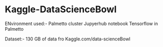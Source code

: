 # Kaggle-DataScienceBowl

ENvironment used:-
    Palmetto cluster
    Jupyerhub notebook
    Tensorflow in Palmetto
    
Dataset:-
    130 GB of data fro Kaggle.com/data-scienceBowl
